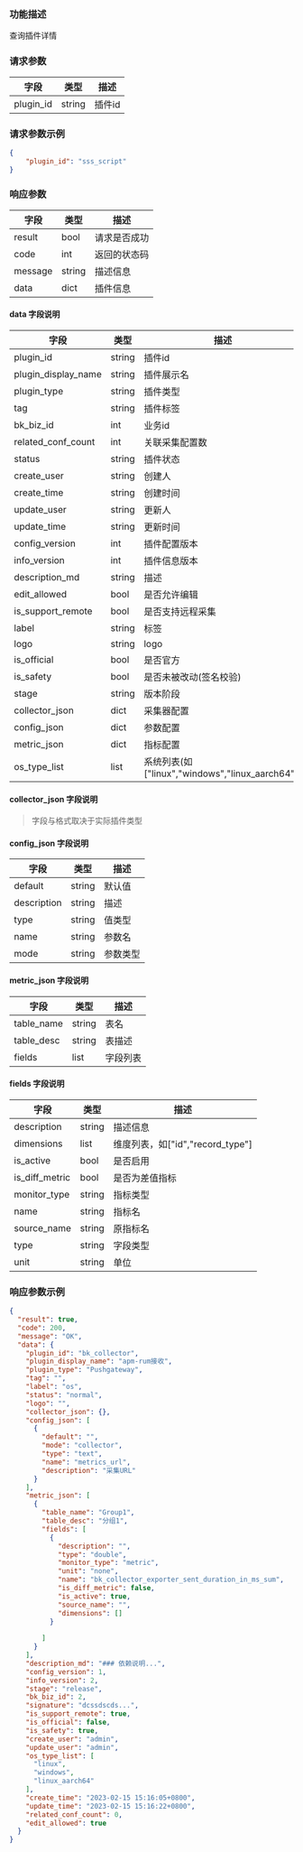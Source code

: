 ### 功能描述

查询插件详情

### 请求参数

| 字段       | 类型   | 描述     |
| ---------- | ------ | -------- |
| plugin_id | string | 插件id |


### 请求参数示例
```json
{
    "plugin_id": "sss_script"
}
```

### 响应参数

| 字段    | 类型   | 描述         |
| ------- | ------ | ------------ |
| result  | bool   | 请求是否成功 |
| code    | int    | 返回的状态码 |
| message | string | 描述信息     |
| data    | dict   | 插件信息     |


#### data 字段说明

| 字段        | 类型 | 描述         |
| ----------- | ---- | ------------ |
| plugin_id       | string  | 插件id |
| plugin_display_name | string  | 插件展示名 |
| plugin_type       | string  | 插件类型 |
| tag       | string  | 插件标签 |
| bk_biz_id       | int  | 业务id |
| related_conf_count       | int  | 关联采集配置数 |
| status       |  string  | 插件状态 |
| create_user       | string  | 创建人 |
| create_time       | string  | 创建时间 |
| update_user       | string  | 更新人 |
| update_time       | string  | 更新时间 |
| config_version       | int  | 插件配置版本 |
| info_version       | int  | 插件信息版本 |
| description_md       | string  | 描述 |
| edit_allowed       | bool  | 是否允许编辑 |
| is_support_remote       | bool  | 是否支持远程采集 |
| label       | string  | 标签 |
| logo       | string  | logo |
| is_official       | bool  | 是否官方 |
| is_safety       | bool  | 是否未被改动(签名校验)|
| stage       | string  | 版本阶段 |
| collector_json       | dict  | 采集器配置 |
| config_json | dict  | 参数配置 |
| metric_json | dict  | 指标配置 |
| os_type_list | list  | 系统列表(如["linux","windows","linux_aarch64"]) |


#### collector_json 字段说明
> 字段与格式取决于实际插件类型

#### config_json 字段说明

| 字段        | 类型 | 描述         |
| ----------- | ---- | ------------ |
| default       | string  | 默认值 |
| description       | string  | 描述|
| type       | string  | 值类型|
| name       | string  |参数名|
| mode       | string  |参数类型|
#### metric_json 字段说明

| 字段        | 类型 | 描述         |
| ----------- | ---- | ------------ |
| table_name       | string  | 表名 |
| table_desc       | string  | 表描述|
| fields       | list  | 字段列表|

#### fields 字段说明

| 字段        | 类型 | 描述         |
| ----------- | ---- | ------------ |
| description       | string  | 描述信息 |
| dimensions       | list  | 维度列表，如["id","record_type"]|
| is_active       | bool  | 是否启用|
| is_diff_metric       | bool  | 是否为差值指标|
| monitor_type | string  | 指标类型|
| name       | string  | 指标名|
| source_name       | string  | 原指标名|
| type       | string  | 字段类型|
| unit       | string  | 单位|

### 响应参数示例

```json
{
  "result": true,
  "code": 200,
  "message": "OK",
  "data": {
    "plugin_id": "bk_collector",
    "plugin_display_name": "apm-rum接收",
    "plugin_type": "Pushgateway",
    "tag": "",
    "label": "os",
    "status": "normal",
    "logo": "",
    "collector_json": {},
    "config_json": [
      {
        "default": "",
        "mode": "collector",
        "type": "text",
        "name": "metrics_url",
        "description": "采集URL"
      }
    ],
    "metric_json": [
      {
        "table_name": "Group1",
        "table_desc": "分组1",
        "fields": [
          {
            "description": "",
            "type": "double",
            "monitor_type": "metric",
            "unit": "none",
            "name": "bk_collector_exporter_sent_duration_in_ms_sum",
            "is_diff_metric": false,
            "is_active": true,
            "source_name": "",
            "dimensions": []
          }
          
        ]
      }
    ],
    "description_md": "### 依赖说明...",
    "config_version": 1,
    "info_version": 2,
    "stage": "release",
    "bk_biz_id": 2,
    "signature": "dcssdscds...",
    "is_support_remote": true,
    "is_official": false,
    "is_safety": true,
    "create_user": "admin",
    "update_user": "admin",
    "os_type_list": [
      "linux",
      "windows",
      "linux_aarch64"
    ],
    "create_time": "2023-02-15 15:16:05+0800",
    "update_time": "2023-02-15 15:16:22+0800",
    "related_conf_count": 0,
    "edit_allowed": true
  }
}

```
